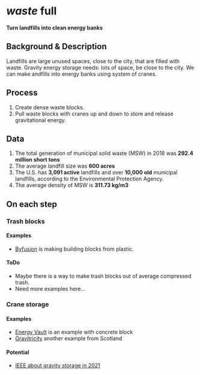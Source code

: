 # *waste* full
**Turn landfills into clean energy banks**

## Background & Description
Landfills are large unused spaces, close to the city, that are filled with waste.
Gravity energy storage needs: lots of space, be close to the city.
We can make andfills into energy banks using system of cranes.


## Process
1. Create dense waste blocks.
2. Pull waste blocks with cranes up and down to store and release gravitational energy.


## Data
1. The total generation of municipal solid waste (MSW) in 2018 was **292.4 million short tons**
2. The average landfill size was **600 acres**
3. The U.S. has **3,091 active** landfills and over **10,000 old** municipal landfills, according to the Environmental Protection Agency.
4. The average density of MSW is **311.73 kg/m3**


## On each step
### Trash blocks
#### Examples
- [Byfusion](https://www.byfusion.com) is making building blocks from plastic.

#### ToDo
- Maybe there is a way to make trash blocks out of average compressed trash.
- Need more examples here...


### Crane storage
#### Examples
- [Energy Vault](https://energyvault.com) is an example with concrete block
- [Gravitricity](https://gravitricity.com/#about) another example from Scotland

#### Potential
- [IEEE about gravity storage in 2021](https://spectrum.ieee.org/energy/batteries-storage/gravity-energy-storage-will-show-its-potential-in-2021)
